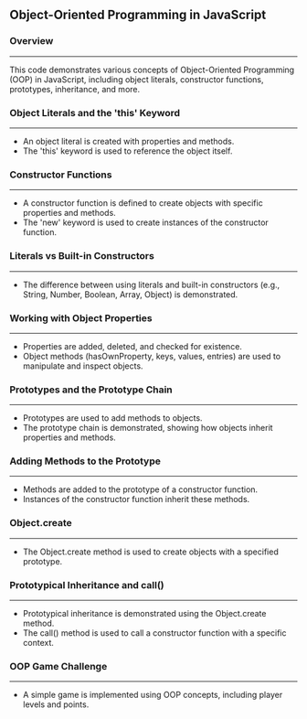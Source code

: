 ## Object-Oriented Programming in JavaScript

### Overview
------------

This code demonstrates various concepts of Object-Oriented Programming (OOP) in JavaScript, including object literals, constructor functions, prototypes, inheritance, and more.

### Object Literals and the 'this' Keyword
-----------------------------------------

*   An object literal is created with properties and methods.
*   The 'this' keyword is used to reference the object itself.

### Constructor Functions
-------------------------

*   A constructor function is defined to create objects with specific properties and methods.
*   The 'new' keyword is used to create instances of the constructor function.

### Literals vs Built-in Constructors
--------------------------------------

*   The difference between using literals and built-in constructors (e.g., String, Number, Boolean, Array, Object) is demonstrated.

### Working with Object Properties
---------------------------------

*   Properties are added, deleted, and checked for existence.
*   Object methods (hasOwnProperty, keys, values, entries) are used to manipulate and inspect objects.

### Prototypes and the Prototype Chain
--------------------------------------

*   Prototypes are used to add methods to objects.
*   The prototype chain is demonstrated, showing how objects inherit properties and methods.

### Adding Methods to the Prototype
-----------------------------------

*   Methods are added to the prototype of a constructor function.
*   Instances of the constructor function inherit these methods.

### Object.create
-----------------

*   The Object.create method is used to create objects with a specified prototype.

### Prototypical Inheritance and call()
----------------------------------------

*   Prototypical inheritance is demonstrated using the Object.create method.
*   The call() method is used to call a constructor function with a specific context.

### OOP Game Challenge
----------------------

*   A simple game is implemented using OOP concepts, including player levels and points.